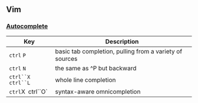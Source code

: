 ## Vim

### [Autocomplete](https://github.com/ogirginc/Notes/tree/master/lib/Vim#autocomplete)

|Key|Description|
|---|---|
|`ctrl` `P`|basic tab completion, pulling from a variety of sources|
|`ctrl` `N`|the same as ^P but backward|
|`ctrl``X` `ctrl``L`|whole line completion|
|`ctrl`X` `ctrl``O`|syntax-aware omnicompletion|
